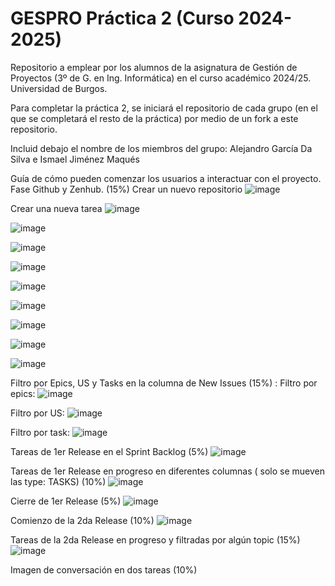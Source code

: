 # GESPRO Práctica 2 (Curso 2024-2025)
Repositorio a emplear por los alumnos de la asignatura de Gestión de Proyectos (3º de G. en Ing. Informática) en el curso académico 2024/25. Universidad de Burgos.

Para completar la práctica 2, se iniciará el repositorio de cada grupo (en el que se completará el resto de la práctica) por medio de un fork a este repositorio.

Incluid debajo el nombre de los miembros del grupo:
Alejandro García Da Silva e Ismael Jiménez Maqués


Guía de cómo pueden comenzar los usuarios a interactuar con el proyecto. Fase Github y Zenhub. (15%)
Crear un nuevo repositorio
![image](https://github.com/user-attachments/assets/50f7a046-bdf6-40a5-8cb4-105e5b8fb938)

Crear una nueva tarea
![image](https://github.com/user-attachments/assets/870dea7e-6675-47da-b23f-f0b42cf5fdfa)

![image](https://github.com/user-attachments/assets/061a8809-a033-438f-9502-e5f4c865a0aa)

![image](https://github.com/user-attachments/assets/3882e2a5-cb17-49db-849e-039be44b4806)

![image](https://github.com/user-attachments/assets/eeeab060-1745-4632-9400-d8c91b7a9fde)

![image](https://github.com/user-attachments/assets/ff2759db-f48d-45ba-9c55-ed3ab7ae7f90)

![image](https://github.com/user-attachments/assets/8b9dc32a-1003-4237-a5bc-f68e69843915)

![image](https://github.com/user-attachments/assets/f37b78a1-0718-469c-a6c2-200d60c21514)

![image](https://github.com/user-attachments/assets/486244c8-d66d-456d-adb0-76e47b14b063)

![image](https://github.com/user-attachments/assets/e2cd7460-b57d-4b42-8fd5-5879103da850)




Filtro por Epics, US y Tasks en la columna de New Issues (15%) :
Filtro por epics:
![image](https://github.com/user-attachments/assets/a161b2cb-1923-4ceb-ab43-4698071e9138)

Filtro por US:
![image](https://github.com/user-attachments/assets/de6b6897-14e0-49a2-b959-6114bfc004a7)

Filtro por task:
![image](https://github.com/user-attachments/assets/912ddaf6-b9dd-4ee8-bee6-4d1ee257c76e)

Tareas de 1er Release en el Sprint Backlog (5%)
![image](https://github.com/user-attachments/assets/d8606b94-24e3-4477-b5cf-dc1e88a29dda)


Tareas de 1er Release en progreso en diferentes columnas ( solo se mueven las type: TASKS) (10%)
![image](https://github.com/user-attachments/assets/3ee35c9d-6bc6-49c6-9be8-af9a27731889)

Cierre de 1er Release (5%)
![image](https://github.com/user-attachments/assets/f9657b99-9a2a-49d7-b823-ce2dd6b3c2ca)


Comienzo de la 2da Release (10%)
![image](https://github.com/user-attachments/assets/1d85f40a-461b-48aa-babc-922dd075cef0)


Tareas de la 2da Release en progreso y filtradas por algún topic (15%)
![image](https://github.com/user-attachments/assets/4891118e-1992-4245-9564-475c30f162f1)


Imagen de conversación en dos tareas (10%)








